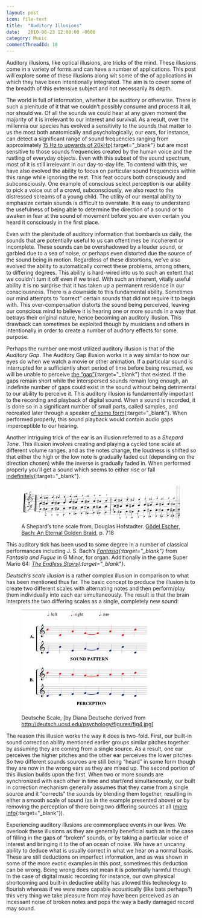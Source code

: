 ```yaml
---
layout: post
icon: file-text
title:  "Auditory Illusions"
date:   2010-06-23 12:00:00 -0600
category: Music
commentThreadId: 18
---
```


Auditory illusions, like optical illusions, are tricks of the mind. These illusions come in a variety of forms and can have a number of applications. This post will explore some of these illusions along wit some of the of applications in which they have been intentionally integrated. The aim is to cover some of the breadth of this extensive subject and not necessarily its depth.

The world is full of information, whether it be auditory or otherwise. There is such a plenitude of it that we couldn’t possibly consume and process it all, nor should we. Of all the sounds we could hear at any given moment the majority of it is irrelevant to our interest and survival. As a result, over the millennia our species has evolved a sensitivity to the sounds that matter to us the most both anatomically and psychologically; our ears, for instance, can detect a significant range of sound frequencies ranging from approximately [15 Hz to upwards of 20kHz](https://hypertextbook.com/facts/2003/ChrisDAmbrose.shtml){:target="_blank"} but are most sensitive to those sounds frequencies created by the human voice and the rustling of everyday objects. Even with this subset of the sound spectrum, most of it is still irrelevant in our day-to-day life. To contend with this, we have also evolved the ability to focus on particular sound frequencies within this range while ignoring the rest. This feat occurs both consciously and subconsciously. One example of conscious select perception is our ability to pick a voice out of a crowd, subconsciously, we also react to the distressed screams of a young child. The utility of our mental ability to emphasize certain sounds is difficult to overstate. It is easy to understand the usefulness of being able to determine the direction of a sound or to awaken in fear at the sound of movement before you are even certain you heard it consciously in the first place.

Even with the plenitude of auditory information that bombards us daily, the sounds that are potentially useful to us can oftentimes be incoherent or incomplete. These sounds can be overshadowed by a louder sound, or garbled due to a sea of noise, or perhaps even distorted due the source of the sound being in motion. Regardless of these distortions, we’ve also evolved the ability to automatically correct these problems, among others, to differing degrees. This ability is hard-wired into us to such an extent that we couldn’t tum it off even if we tried. With such an inherent, vitally useful ability it is no surprise that it has taken up a permanent residence in our consciousness. There is a downside to this fundamental ability. Sometimes our mind attempts to “correct” certain sounds that did not require it to begin with. This over-compensation distorts the sound being perceived, leaving our conscious mind to believe it is hearing one or more sounds in a way that betrays their original nature, hence becoming an auditory illusion. This drawback can sometimes be exploited though by musicians and others in intentionally in order to create a number of auditory effects for some purpose.

Perhaps the number one most utilized auditory illusion is that of the *Auditory Gap*. The Auditory Gap illusion works in a way similar to how our eyes do when we watch a movie or other animation. If a particular sound is interrupted for a sufficiently short period of time before being resumed, we will be unable to perceive [the “gap”](https://medicalxpress.com/news/2009-11-auditory-illusion-brains-gaps.html){:target="_blank"} that existed. If the gaps remain short while the interspersed sounds remain long enough, an indefinite number of gaps could exist in the sound without being detrimental to our ability to perceive it. This auditory illusion is fundamentally important to the recording and playback of digital sound. When a sound is recorded, it is done so in a significant number of small parts, called samples, and recreated later through a speaker [of some form](https://web.archive.org/web/20100611091705/http://pennycook.music.utexas.edu/344_09/sound_perception.html){:target="_blank"}. When performed properly, this sound playback would contain audio gaps imperceptible to our hearing.

Another intriguing trick of the ear is an illusion referred to as a *Shepard Tone*. This illusion involves creating and playing a cycled tone scale at different volume ranges, and as the notes change, the loudness is shifted so that either the high or the low note is gradually faded out (depending on the direction chosen) while the inverse is gradually faded in. When performed properly you’ll get a sound which seems to either rise or fall [indefinitely](https://en.wikipedia.org/wiki/File:DescenteInfinie.ogg){:target="_blank"}.

<figure>
    <img src="/media-library/music/shepards-tone-piano.png" alt="Shepard's Tone">
    <figcaption>
        A Shepard’s tone scale from, Douglas Hofstadter. <a href="https://www.amazon.com/G%C3%B6del-Escher-Bach-Eternal-Golden/dp/0465026567" target="_blank">Gödel Escher, Bach: An Eternal Golden Braid</a>, p. 718
    </figcaption>
</figure>

This auditory tick has been used to some degree in a number of classical performances including J. S. Bach’s *[Fantasia](https://www.youtube.com/watch?v=pAWZ-sZrfTc){:target="_blank"}* from *Fantasia and Fugue* in G Minor, for organ. Additionally in the game Super Mario 64: *[The Endless Stairs](https://www.youtube.com/watch?v=70J8SOX5w64){:target="_blank"}*.

*Deutsch’s scale illusion* is a rather complex illusion in comparison to what has been mentioned thus far. The basic concept to produce the illusion is to create two different scales with alternating notes and then perform/play them individually into each ear simultaneously. The result is that the brain interprets the two differing scales as a single, completely new sound:

<figure>
    <img src="/media-library/music/deutsche-scale.png" alt="Shepard's Tone">
    <figcaption>
        Deutsche Scale, [by Diana Deutsche derived from <a href="http://deutsch.ucsd.edu/psychology/figures/fig4.jpg">http://deutsch.ucsd.edu/psychology/figures/fig4.jpg</a>]
    </figcaption>
</figure>

The reason this illusion works the way it does is two-fold. First, our built-in sound correction ability mentioned earlier groups similar pitches together by assuming they are coming from a single source. As a result, one ear perceives the higher pitches and the other ear perceives the lower pitches. So two different sounds sources are still being “heard” in some form though they are now in the wrong ears as they are mixed up. The second portion of this illusion builds upon the first. When two or more sounds are synchronized with each other in time and start/end simultaneously, our built in correction mechanism generally assumes that they came from a single source and it “corrects” the sounds by blending them together, resulting in either a smooth scale of sound (as in the example presented above) or by removing the perception of there being two differing sources at all ([more info](https://courses.washington.edu/psy333/lecture_pdfs/Week9_Day2.pdf){:target="_blank"}).

Experiencing auditory illusions are commonplace events in our lives. We overlook these illusions as they are generally beneficial such as in the case of filling in the gaps of “broken” sounds, or by taking a particular voice of interest and bringing it to the of an ocean of noise. We have an uncanny ability to deduce what is usually correct in what we hear on a normal basis. These are still deductions on imperfect information, and as was shown in some of the more exotic examples in this post, sometimes this deduction can be wrong. Being wrong does not mean it is potentially harmful though. In the case of digital music recording for instance, our own physical shortcoming and built-in deductive ability has allowed this technology to flourish whereas if we were more capable acoustically (like bats perhaps?) this very thing we take pleasure from may have been perceived as an incessant noise of broken notes and pops the way a badly damaged record may sound.
